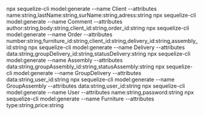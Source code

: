 npx sequelize-cli model:generate --name Client --attributes name:string,lastName:string,surName:string,adress:string 
npx sequelize-cli model:generate --name Comment --attributes author:string,body:string,client_id:string,order_id:string
npx sequelize-cli model:generate --name Order --attributes number:string,furniture_id:string,client_id:string,delivery_id:string,assembly_id:string
npx sequelize-cli model:generate --name Delivery --attributes data:string,groupDelivery_id:string,statusDelivery:string
npx sequelize-cli model:generate --name Assembly --attributes data:string,groupAssembly_id:string,statusAssembly:string
npx sequelize-cli model:generate --name GroupDelivery --attributes data:string,user_id:string
npx sequelize-cli model:generate --name GroupAssembly --attributes data:string,user_id:string
npx sequelize-cli model:generate --name User --attributes name:string,password:string
npx sequelize-cli model:generate --name Furniture --attributes type:string,price:string




